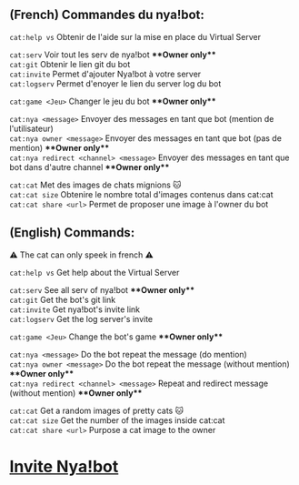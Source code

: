## (French) Commandes du nya!bot:

`cat:help vs` Obtenir de l'aide sur la mise en place du Virtual Server   

`cat:serv` Voir tout les serv de nya!bot **\*\*Owner only\*\***  
`cat:git` Obtenir le lien git du bot   
`cat:invite` Permet d'ajouter Nya!bot à votre server   
`cat:logserv` Permet d'enoyer le lien du server log du bot   

`cat:game <Jeu>` Changer le jeu du bot **\*\*Owner only\*\***   

`cat:nya <message>` Envoyer des messages en tant que bot (mention de l'utilisateur)   
`cat:nya owner <message>` Envoyer des messages en tant que bot (pas de mention) **\*\*Owner only\*\***   
`cat:nya redirect <channel> <message>` Envoyer des messages en tant que bot dans d'autre channel **\*\*Owner only\*\***   

`cat:cat` Met des images de chats mignions :cat:   
`cat:cat size` Obtenire le nombre total d'images contenus dans cat:cat   
`cat:cat share <url>` Permet de proposer une image à l'owner du bot   

## (English) Commands:

:warning: The cat can only speek in french :warning:


`cat:help vs` Get help about the Virtual Server   

`cat:serv` See all serv of nya!bot **\*\*Owner only\*\***  
`cat:git` Get the bot's git link   
`cat:invite` Get nya!bot's invite link   
`cat:logserv` Get the log server's invite   

`cat:game <Jeu>` Change the bot's game **\*\*Owner only\*\***   

`cat:nya <message>` Do the bot repeat the message (do mention)   
`cat:nya owner <message>` Do the bot repeat the message (without mention) **\*\*Owner only\*\***   
`cat:nya redirect <channel> <message>` Repeat and redirect message (without mention) **\*\*Owner only\*\***   

`cat:cat` Get a random images of pretty cats :cat:   
`cat:cat size` Get the number of the images inside cat:cat   
`cat:cat share <url>` Purpose a cat image to the owner
# [Invite Nya!bot](https://discordapp.com/oauth2/authorize?client_id=377888169355640832&scope=bot&permissions=1610087671)
